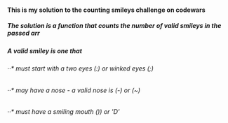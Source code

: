 #### This is my solution to the counting smileys challenge on codewars

##### The solution is a function that counts the number of valid smileys in the passed arr
##### A valid smiley is one that
###### ··* must start with a two eyes (:) or winked eyes (;)
###### ··* may have a nose - a valid nose is (-) or (~)
###### ··* must have a smiling mouth ()) or 'D'